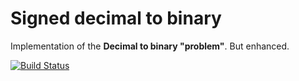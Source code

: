 # Signed decimal to binary

Implementation of the __Decimal to binary "problem"__. But enhanced.



[![Build Status](https://travis-ci.org/esbanarango/signed-decimal-to-binary.svg)](https://travis-ci.org/esbanarango/signed-decimal-to-binary)
